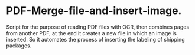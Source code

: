 # PDF-Merge-file-and-insert-image.
Script for the purpose of reading PDF files with OCR, then combines pages from another PDF, at the end it creates a new file in which an image is inserted. So it automates the process of inserting the labeling of shipping packages.
